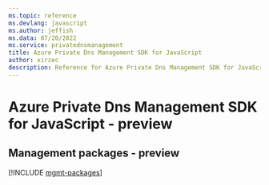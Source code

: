 ```yaml
---
ms.topic: reference
ms.devlang: javascript
ms.author: jeffish
ms.data: 07/20/2022
ms.service: privatednsmanagement
title: Azure Private Dns Management SDK for JavaScript
author: xirzec
description: Reference for Azure Private Dns Management SDK for JavaScript
---
```

# Azure Private Dns Management SDK for JavaScript - preview

## Management packages - preview
[!INCLUDE [mgmt-packages](private-dns-management-mgmt-index.md)]
